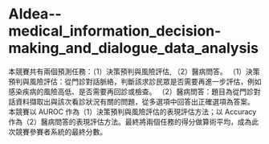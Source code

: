 # AIdea--medical_information_decision-making_and_dialogue_data_analysis
本競賽共有兩個預測任務：（1）決策預判與風險評估, （2）醫病問答。  （1）決策預判與風險評估：從門診對話脈絡，判斷該求診民眾是否需要再進一步評估，例如感染疾病的風險高低、是否需要再回診或檢查。  （2）醫病問答：題目為從門診對話資料擷取出與該次看診狀況有關的問題，從多選項中回答出正確選項為答案。  本競賽以 AUROC 作為（1）決策預判與風險評估的表現評估方法；以 Accuracy 作為（2）醫病問答的表現評估方法。最終將兩個任務的得分做算術平均，成為此次競賽參賽者系統的最終分數。
